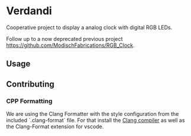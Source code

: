 # Verdandi
Cooperative project to display a analog clock with digital RGB LEDs.

Follow up to a now deprecated previous project https://github.com/ModischFabrications/RGB_Clock.

## Usage




## Contributing
### CPP Formatting
We are using the Clang Formatter with the style configuration from the included ´.clang-format´ file. For that install the [Clang compiler](https://github.com/nextcloud/desktop/wiki) as well as the Clang-Format extension for vscode.
